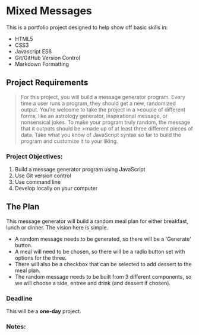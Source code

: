 Mixed Messages
==============

This is a portfolio project designed to help show off basic skills in:

* HTML5
* CSS3
* Javascript ES6
* Git/GitHub Version Control
* Markdown Formatting

## Project Requirements

>For this project, you will build a message generator program. Every time a user runs a program, they should get a new, randomized output. You’re welcome to take the project in a >couple of different forms, like an astrology generator, inspirational message, or nonsensical jokes. To make your program truly random, the message that it outputs should be >made up of at least three different pieces of data. Take what you know of JavaScript syntax so far to build the program and customize it to your liking.

### Project Objectives:
1. Build a message generator program using JavaScript
2. Use Git version control
3. Use command line
4. Develop locally on your computer


## The Plan

This message generator will build a random meal plan for either breakfast, lunch or dinner. The vision here is simple.

* A random message needs to be generated, so there will be a 'Generate' button.
* A meal will need to be chosen, so there will be a radio button set with options for the three.
* There will also be a checkbox that can be selected to add dessert to the meal plan.
* The random message needs to be built from 3 different components, so we will choose a side, entree and drink (and dessert if chosen).

### Deadline

This will be a **one-day** project.

### Notes:
